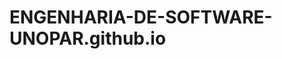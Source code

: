 # ENGENHARIA-DE-SOFTWARE-UNOPAR.github.io

<script async src="https://js.stripe.com/v3/pricing-table.js"></script>
<stripe-pricing-table pricing-table-id="prctbl_1QNDHQKxrlbLGoL8zbrwJaiv"
publishable-key="pk_live_51NkoQAKxrlbLGoL8TuGvxrK0j2SZ2t4VuHjDA2aFJbY2nygcmiKEY7U2tVnY9tN2gtEh9kUFDeDVpFNYvgM7QauE00w0vvLkss">
</stripe-pricing-table>
